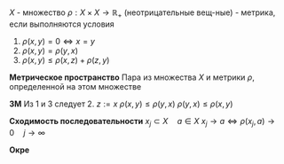 
$X$ - множество
$\rho: X \times X \to \mathbb{R_{+}}$ (неотрицательные вещ-ные) - метрика, если выполняются условия
1. $\rho \left( x, y \right) = 0 \iff x = y$
2. $\rho \left( x, y \right) = \rho \left( y, x \right)$
3. $\rho \left( x, y \right) \leq \rho \left( x, z \right) + \rho \left( z, y \right)$

**Метрическое пространство**
	Пара из множества $X$ и метрики $\rho$, определенной на этом множестве

**3М**
Из 1 и 3 следует 2.
$z := x$
$\rho \left( x, y \right) \leq \rho \left( y, x \right)$
$\rho \left( y, x \right) \leq \rho \left( x, y \right)$

**Сходимость последовательности**
	${x_j}\subset X\quad a \in X$
	$x_j\to a \iff \rho(x_j, a) \to 0 \quad j \to \infty$

**Окре**



